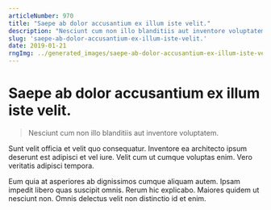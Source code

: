 ```yaml
---
articleNumber: 970
title: "Saepe ab dolor accusantium ex illum iste velit."
description: "Nesciunt cum non illo blanditiis aut inventore voluptatem."
slug: 'saepe-ab-dolor-accusantium-ex-illum-iste-velit.'
date: 2019-01-21
rngImg: ../generated_images/saepe-ab-dolor-accusantium-ex-illum-iste-velit..jpg
---
```


# Saepe ab dolor accusantium ex illum iste velit.

> Nesciunt cum non illo blanditiis aut inventore voluptatem.

Sunt velit officia et velit quo consequatur. Inventore ea architecto ipsum deserunt est adipisci et vel iure. Velit cum ut cumque voluptas enim. Vero veritatis adipisci tempora.
 Eum quia at asperiores ab dignissimos cumque aliquam autem. Ipsam impedit libero quas suscipit omnis. Rerum hic explicabo. Maiores quidem ut nesciunt non. Omnis delectus velit non distinctio id et enim.
